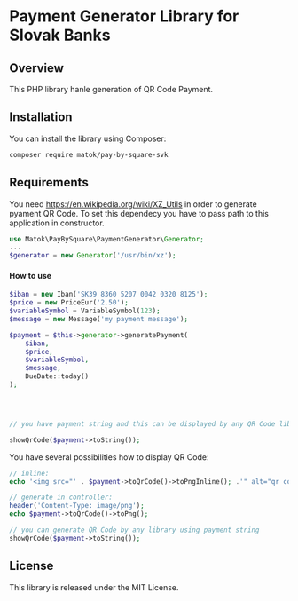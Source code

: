 # Payment Generator Library for Slovak Banks

## Overview
This PHP library hanle generation of QR Code Payment.

## Installation

You can install the library using Composer:

```sh
composer require matok/pay-by-square-svk
```

## Requirements
You need https://en.wikipedia.org/wiki/XZ_Utils in order to generate pyament QR Code. To set this dependecy you have to pass path to this application in constructor.
```php
use Matok\PayBySquare\PaymentGenerator\Generator;
...
$generator = new Generator('/usr/bin/xz');
```

#### How to use
```php
$iban = new Iban('SK39 8360 5207 0042 0320 8125');
$price = new PriceEur('2.50');
$variableSymbol = VariableSymbol(123);
$message = new Message('my payment message');

$payment = $this->generator->generatePayment(
    $iban,
    $price,
    $variableSymbol,
    $message,
    DueDate::today()
);




// you have payment string and this can be displayed by any QR Code library:

showQrCode($payment->toString());

```

You have several possibilities how to display QR Code:

```php
// inline:
echo '<img src="' . $payment->toQrCode()->toPngInline(); .'" alt="qr code">';
```


```php
// generate in controller:
header('Content-Type: image/png');
echo $payment->toQrCode()->toPng();
```

```php
// you can generate QR Code by any library using payment string
showQrCode($payment->toString());
```

## License

This library is released under the MIT License.

